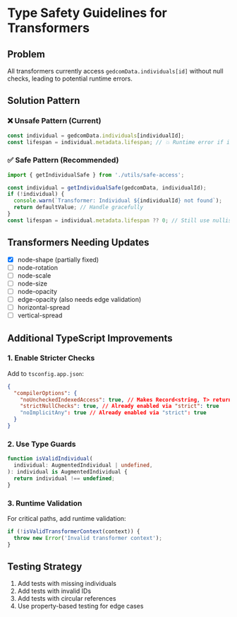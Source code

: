 # Type Safety Guidelines for Transformers

## Problem

All transformers currently access `gedcomData.individuals[id]` without null checks, leading to potential runtime errors.

## Solution Pattern

### ❌ Unsafe Pattern (Current)

```typescript
const individual = gedcomData.individuals[individualId];
const lifespan = individual.metadata.lifespan; // 💥 Runtime error if individual is undefined
```

### ✅ Safe Pattern (Recommended)

```typescript
import { getIndividualSafe } from './utils/safe-access';

const individual = getIndividualSafe(gedcomData, individualId);
if (!individual) {
  console.warn(`Transformer: Individual ${individualId} not found`);
  return defaultValue; // Handle gracefully
}
const lifespan = individual.metadata.lifespan ?? 0; // Still use nullish coalescing for optional fields
```

## Transformers Needing Updates

- [x] node-shape (partially fixed)
- [ ] node-rotation
- [ ] node-scale
- [ ] node-size
- [ ] node-opacity
- [ ] edge-opacity (also needs edge validation)
- [ ] horizontal-spread
- [ ] vertical-spread

## Additional TypeScript Improvements

### 1. Enable Stricter Checks

Add to `tsconfig.app.json`:

```json
{
  "compilerOptions": {
    "noUncheckedIndexedAccess": true, // Makes Record<string, T> return T | undefined
    "strictNullChecks": true, // Already enabled via "strict": true
    "noImplicitAny": true // Already enabled via "strict": true
  }
}
```

### 2. Use Type Guards

```typescript
function isValidIndividual(
  individual: AugmentedIndividual | undefined,
): individual is AugmentedIndividual {
  return individual !== undefined;
}
```

### 3. Runtime Validation

For critical paths, add runtime validation:

```typescript
if (!isValidTransformerContext(context)) {
  throw new Error('Invalid transformer context');
}
```

## Testing Strategy

1. Add tests with missing individuals
2. Add tests with invalid IDs
3. Add tests with circular references
4. Use property-based testing for edge cases
